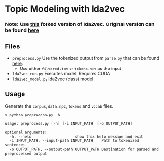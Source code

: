 # Topic Modeling with lda2vec

### Note: Use [this](https://github.com/Rochan-A/lda2vec) forked version of lda2vec. Original version can be found [here](https://github.com/cemoody/lda2vec)

## Files

* `preprocess.py`		Use the tokenized output from `parse.py` that can be found [here](https://github.com/Rochan-A/TopicModeling/blob/master/lda%26w2vec/parse.py).
	* Use either `filtered.txt` or `tokens.txt` as the input
* `lda2vec_run.py`		Executes model. Requires CUDA
* `lda2vec_model.py`		lda2vec (class) model

## Usage

Generate the `corpus`, `data.npz`, `tokens` and `vocab` files.

`$ python preprocess.py -h`

```
usage: preprocess.py [-h] [-i INPUT_PATH] [-o OUTPUT_PATH]

optional arguments:
  -h, --help					show this help message and exit
  -i INPUT_PATH, --input-path INPUT_PATH	Path to tokenized sentences
  -o OUTPUT_PATH, --output-path OUTPUT_PATH	Destination for parsed and preprocessed output
```